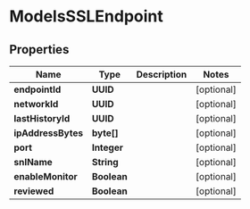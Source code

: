 

# ModelsSSLEndpoint


## Properties

| Name | Type | Description | Notes |
|------------ | ------------- | ------------- | -------------|
|**endpointId** | **UUID** |  |  [optional] |
|**networkId** | **UUID** |  |  [optional] |
|**lastHistoryId** | **UUID** |  |  [optional] |
|**ipAddressBytes** | **byte[]** |  |  [optional] |
|**port** | **Integer** |  |  [optional] |
|**snIName** | **String** |  |  [optional] |
|**enableMonitor** | **Boolean** |  |  [optional] |
|**reviewed** | **Boolean** |  |  [optional] |



